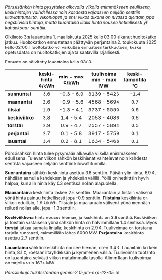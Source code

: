 *Pörssisähkön hinta pysyttelee alkavalla viikolla enimmäkseen edullisena, keskihintojen vaihdellessa noin kahdesta vajaaseen neljään senttiin kilowattitunnilta. Viikonlopun ja ensi viikon aikana on luvassa ajoittain jopa negatiivisia hintoja, mutta lauantaina illalla hinta nousee hetkellisesti yli kahdeksaan senttiin.*


Olkiluoto 3:n lauantaina 1. maaliskuuta 2025 kello 03:00 alkanut huoltokatko jatkuu. Huoltokatkon ennustetaan päättyvän perjantaina 2. toukokuuta 2025 kello 02:00. Huoltokatko voi vaikuttaa ennusteen tarkkuuteen, koska opetusdataa on huoltokatkojen ajalta saatavilla rajallisesti.

Ennuste on päivitetty lauantaina kello 03:13.

|     | keski-<br>hinta<br>¢/kWh | min - max<br>¢/kWh | tuulivoima<br>min - max<br>MW | keski-<br>lämpötila<br>°C |
|:----|:----------------:|:----------------:|:-------------:|:-------------:|
| **sunnuntai**   | 3.6              | -0.3 - 6.9     | 3139 - 5423   | -1.4          |
| **maanantai**   | 2.6              | -0.9 - 5.6     | 4568 - 5694   | 0.7          |
| **tiistai**     | 1.9              | -1.3 - 4.1     | 3737 - 5550   | 0.6           |
| **keskiviikko** | 3.8              | 1.4 - 5.4      | 2053 - 4086   | 0.6           |
| **torstai**    | 2.9              | 0.9 - 4.7      | 2557 - 5894   | 0.5           |
| **perjantai**  | 2.7              | 0.1 - 5.8      | 3917 - 5759   | 0.1           |
| **lauantai**   | 3.4              | 0.2 - 8.1      | 1634 - 5468   | 0.1           |

Pörssisähkön hinta tulee pysymään alkavalla viikolla enimmäkseen edullisena. Tulevan viikon sähkön keskihinnat vaihtelevat noin kahdesta sentistä vajaaseen neljään senttiin kilowattitunnilta.

**Sunnuntaina** sähkön keskihinta asettuu 3.6 senttiin. Päivän ylin hinta, 6.9 ¢, nähdään aamulla kahdeksan ja yhdeksän välillä. Yöllä on hetkittäin hyvin halpaa, kun alin hinta käy 0.3 sentissä nollan alapuolella.

**Maanantaina** keskihinta laskee 2.6 senttiin. Maanantain ja tiistain välisenä yönä hinta painuu hetkellisesti jopa -0.9 senttiin. **Tiistaina** keskihinta on viikon edullisin, 1.9 ¢/kWh. Tiistain ja maanantain välisenä yönä mennään reilusti nollan alle, jopa -1.3 senttiin.

**Keskiviikkona** hinta nousee hieman, ja keskihinta on 3.8 senttiä. Keskiviikon ja torstain vastaisena yönä sähkön hinta on halvimmillaan 1.4 sentissä. Myös **torstai** jatkaa samalla linjalla; keskihinta on 2.9 ¢. Tuulivoimaa on torstaina tarjolla runsaasti, enimmillään lähes 6000 MW. **Perjantaina** keskihinta asettuu 2.7 senttiin.

**Lauantaina** sähkön keskihinta nousee hieman, ollen 3.4 ¢. Lauantain korkein hinta, 8.1 ¢, koetaan iltayhdeksän ja kymmenen välillä. Tuulivoiman tuotanto on lauantaina selvästi viikon matalimmalla tasolla. Alimmillaan tuulivoimaa on tarjolla vain 1634 MW.

*Pörssilukuja tulkitsi tänään gemini-2.0-pro-exp-02-05.* 📊

